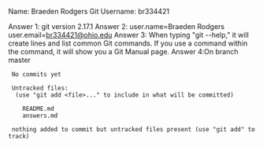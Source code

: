 Name: Braeden Rodgers
Git Username: br334421

Answer 1: git version 2.17.1
Answer 2: user.name=Braeden Rodgers
	  user.email=br334421@ohio.edu
Answer 3: When typing "git --help," it will create lines and list common Git commands. If you use 		  a command within the command, it will show you a Git Manual page.
Answer 4:On branch master

	 No commits yet

	 Untracked files:
 	  (use "git add <file>..." to include in what will be committed)

		README.md
		answers.md

	 nothing added to commit but untracked files present (use "git add" to track)


